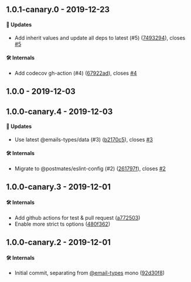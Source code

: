 ## 1.0.1-canary.0 - 2019-12-23

#### 🚀 Updates

- Add inherit values and update all deps to latest (#5)
  ([7493294](https://github.com/email-types/msotype/commit/7493294)), closes
  [#5](https://github.com/email-types/msotype/issues/5)

#### 🛠 Internals

- Add codecov gh-action (#4)
  ([67922ad](https://github.com/email-types/msotype/commit/67922ad)), closes
  [#4](https://github.com/email-types/msotype/issues/4)

## 1.0.0 - 2019-12-03

## 1.0.0-canary.4 - 2019-12-03

#### 🚀 Updates

- Use latest @emails-types/data (#3)
  ([b2170c5](https://github.com/email-types/msotype/commit/b2170c5)), closes
  [#3](https://github.com/email-types/msotype/issues/3)

#### 🛠 Internals

- Migrate to @postmates/eslint-config (#2)
  ([261797f](https://github.com/email-types/msotype/commit/261797f)), closes
  [#2](https://github.com/email-types/msotype/issues/2)

## 1.0.0-canary.3 - 2019-12-01

#### 🛠 Internals

- Add github actions for test & pull request
  ([a772503](https://github.com/email-types/msotype/commit/a772503))
- Enable more strict ts options
  ([480f362](https://github.com/email-types/msotype/commit/480f362))

## 1.0.0-canary.2 - 2019-12-01

#### 🛠 Internals

- Initial commit, separating from [@email-types](https://github.com/email-types)
  mono ([92d30f8](https://github.com/email-types/msotype/commit/92d30f8))
